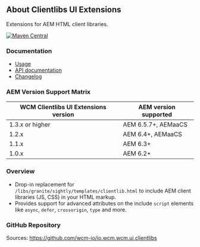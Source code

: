## About Clientlibs UI Extensions

Extensions for AEM HTML client libraries.

[![Maven Central](https://img.shields.io/maven-central/v/io.wcm/io.wcm.wcm.ui.clientlibs)](https://repo1.maven.org/maven2/io/wcm/io.wcm.wcm.ui.clientlibs/)


### Documentation

* [Usage][usage]
* [API documentation][apidocs]
* [Changelog][changelog]


### AEM Version Support Matrix

|WCM Clientlibs UI Extensions version |AEM version supported
|-------------------------------------|----------------------
|1.3.x or higher                      |AEM 6.5.7+, AEMaaCS
|1.2.x                                |AEM 6.4+, AEMaaCS
|1.1.x                                |AEM 6.3+
|1.0.x                                |AEM 6.2+


### Overview

* Drop-in replacement for `/libs/granite/sightly/templates/clientlib.html` to include AEM client libraries (JS, CSS) in your HTML markup.
* Provides support for advanced attributes on the include `script` elements like `async`, `defer`, `crossorigin`, `type` and more.


### GitHub Repository

Sources: https://github.com/wcm-io/io.wcm.wcm.ui.clientlibs


[usage]: usage.html
[apidocs]: apidocs/
[changelog]: changes-report.html
